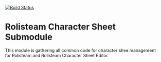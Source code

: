 
[![Build Status](http://www.rolisteam.org/sites/default/files/pixture_reloaded_logo.png)](http://www.rolisteam.org)

# Rolisteam Character Sheet Submodule

This module is gathering all common code for character shee management for Rolisteam and Rolisteam Character Sheet Editor.


